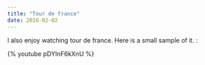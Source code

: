 ```yaml
---
title: "Tour de france"
date: 2016-02-02
---
```


I also enjoy watching tour de france. <!--excerpt--> Here is a small sample of it. :

{% youtube pDYInF6kXnU %}

